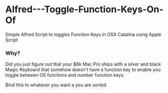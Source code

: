 # Alfred---Toggle-Function-Keys-On-Of

Simple Alfred Script to toggles Function Keys in OSX Catalina using Apple Script  

### Why?

[logo]: key.jpg "Keyboard"

Did you just figure out that your $6k Mac Pro ships with a silver and black Magic Keyboard that somehow doesn't have a function key to enable you toggle between OS functions and number function keys. 

Bind this to whatever you want a you are sorted.